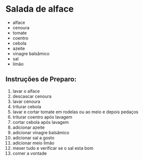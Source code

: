 # Salada de alface 

- alface
- cenoura
- tomate
- coentro
- cebola
- azeite
- vinagre balsâmico
- sal
- limão

## Instruções de Preparo:

1. lavar o alface
2. descascar cenoura
3. lavar cenoura
4. triturar cebola
5. lavar e cortar tomate em rodelas ou ao meio e depois pedaços
6. triturar coentro após lavagem
7. cortar cebola após lavagem
8. adicionar azeite
9. adicionar vinagre balsâmico
10. adicionar sal a gosto
11. adicionar meio limão
12. mexer tudo e verificar se o sal esta bom
13. comer a vontade

